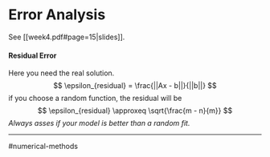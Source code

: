 # Error Analysis
See [[week4.pdf#page=15|slides]].

#### Residual Error
Here you need the real solution.
$$
\epsilon_{residual} = \frac{||Ax - b||}{||b||}
$$
if you choose a random function, the residual will be
$$
\epsilon_{residual} \approxeq  \sqrt{\frac{m - n}{m}}
$$
*Always asses if your model is better than a random fit.*



---
#numerical-methods